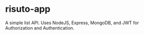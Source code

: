 # risuto-app
A simple list API. 
Uses NodeJS, Express, MongoDB, and JWT for Authorization and Authentication.
